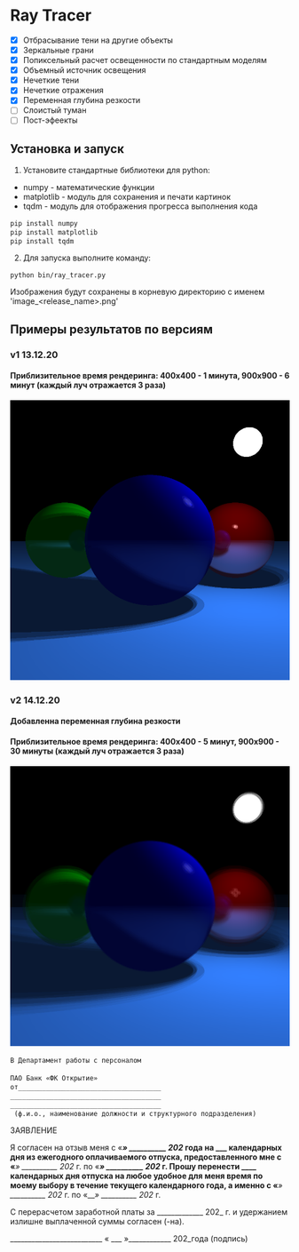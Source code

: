 # Ray Tracer

- [x] Отбрасывание тени на другие объекты
- [x] Зеркальные грани
- [x] Попиксельный расчет освещенности по стандартным моделям
- [x] Объемный источник освещения
- [x] Нечеткие тени
- [x] Нечеткие отражения
- [x] Переменная глубина резкости
- [ ] Слоистый туман
- [ ] Пост-эфеекты

## Установка и запуск
1. Установите стандартные библиотеки для python: 
- numpy - математические функции
- matplotlib - модуль для сохранения и печати картинок
- tqdm - модуль для отображения прогресса выполнения кода

```
pip install numpy
pip install matplotlib
pip install tqdm
```
2. Для запуска выполните команду:
```
python bin/ray_tracer.py
```
Изображения будут сохранены в корневую директорию с именем 'image_<release_name>.png'

## Примеры результатов по версиям
### v1 13.12.20
#### Приблизительное время рендеринга: 400x400 - 1 минута, 900x900 - 6 минут (каждый луч отражается 3 раза)
![N|Solid](/v1_900x900.png)

### v2 14.12.20
#### Добавленна переменная глубина резкости
#### Приблизительное время рендеринга: 400x400 - 5 минут, 900x900 - 30 минуты (каждый луч отражается 3 раза)
![N|Solid](/v2_900x900.png)


	В Департамент работы с персоналом
                                                                           ПАО Банк «ФК Открытие»
	от____________________________________
	______________________________________
	______________________________________
	 (ф.и.о., наименование должности и структурного подразделения)

	






ЗАЯВЛЕНИЕ

Я согласен на отзыв меня с «___» __________ 202_ года на ___ календарных дня из ежегодного оплачиваемого отпуска, предоставленного мне с «___» __________ 202_ г. по «___» __________ 202_ г. 
Прошу перенести ____ календарных дня отпуска на любое удобное для меня время по моему выбору в течение текущего календарного года, а именно с «___» __________ 202_ г. по «___» __________ 202_ г. 

С перерасчетом заработной платы за _____________ 202_ г. и удержанием излишне выплаченной суммы согласен (-на).


                        

__________________________                                                 « ___ »____________ 202_года
                         (подпись)





